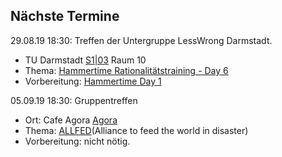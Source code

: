 ## Nächste Termine

 29.08.19 18:30:
Treffen der Untergruppe LessWrong Darmstadt.

 * TU Darmstadt [S1|03](https://www.tu-darmstadt.de/universitaet/campus/stadtmitte_3/index.de.jsp) Raum 10
 * Thema: [Hammertime Rationalitätstraining - Day 6](https://www.lesswrong.com/s/qRxTKm7DAftSuTGvj/p/uhqax7dL8edMpqJWp)
 * Vorbereitung: [Hammertime Day 1](https://www.lesswrong.com/s/qRxTKm7DAftSuTGvj/p/rFjhz5Ks685xHbMXW)

  05.09.19 18:30:
Gruppentreffen

 * Ort: Cafe Agora [Agora](https://www.agora-eg.de/)
 * Thema: [ALLFED](https://allfed.info/)(Alliance to feed the world in disaster)
 * Vorbereitung: nicht nötig.
